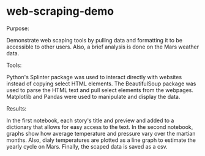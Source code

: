 # web-scraping-demo

Purpose:

Demonstrate web scaping tools by pulling data and formatting it to be accessible to other users. Also, a brief analysis is done on the Mars weather data.


Tools:

Python's Splinter package was used to interact directly with websites instead of copying select HTML elements. The BeautifulSoup package was used to parse the HTML text and pull select elements from the webpages. Matplotlib and Pandas were used to manipulate and display the data.


Results:

In the first notebook, each story's title and preview and added to a dictionary that allows for easy access to the text. In the second notebook, graphs show how average temperature and pressure vary over the martian months. Also, dialy temperatures are plotted as a line graph to estimate the yearly cycle on Mars. Finally, the scaped data is saved as a csv.
